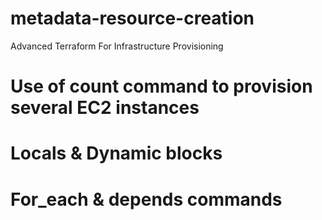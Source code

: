 # metadata-resource-creation
Advanced Terraform For Infrastructure Provisioning

# Use of count command to provision several EC2 instances

# Locals & Dynamic blocks

# For_each & depends commands



